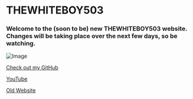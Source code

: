 # THEWHITEBOY503

### Welcome to the (soon to be) new THEWHITEBOY503 website. Changes will be taking place over the next few days, so be watching.

![Image](https://treat.had-a.party/9fab86dc.gif)

[Check out my GitHub](https://github.com/THEWHITEBOY503)

[YouTube](https://www.youtube.com/THEWHITEBOY503)

[Old Website](http://wb503.ga)
